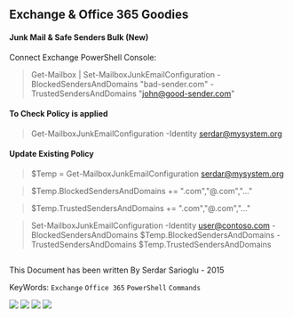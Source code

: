 ## Exchange & Office 365 Goodies

#### Junk Mail & Safe Senders Bulk (New)

Connect Exchange PowerShell Console: 

>Get-Mailbox | Set-MailboxJunkEmailConfiguration  -BlockedSendersAndDomains "bad-sender.com" -TrustedSendersAndDomains "john@good-sender.com" 

#### To Check Policy is applied

>Get-MailboxJunkEmailConfiguration -Identity <serdar@mysystem.org>

#### Update Existing Policy

>$Temp = Get-MailboxJunkEmailConfiguration <serdar@mysystem.org>

>$Temp.BlockedSendersAndDomains += "<bad-sender>.com","<user>@<bad-sender>.com","..."

>$Temp.TrustedSendersAndDomains += "<good-sender>.com","<user>@<good-sender>.com","..."

>Set-MailboxJunkEmailConfiguration -Identity <user@contoso.com> -BlockedSendersAndDomains  $Temp.BlockedSendersAndDomains -TrustedSendersAndDomains $Temp.TrustedSendersAndDomains 



##
This Document has been written By Serdar Sarioglu - 2015

KeyWords: `Exchange` `Office 365` `PowerShell` `Commands`

<a href="https://mysystem.org" title="Mysystem.org"><img src="https://img.shields.io/badge/Visit-mysite-green.svg"></a>
<a href="https://www.paypal.me/ssarioglu" title="Support project"><img src="https://img.shields.io/badge/Donate-me-red.svg"></a>
<a href="mailto:serdar.sarioglu@mysystem.org" title="Email"><img src="https://img.shields.io/badge/Email-me-blue.svg"></a>
<a href="https://www.linkedin.com/in/serdarsarioglu/" title="Linkedin"><img src="https://img.shields.io/badge/Linkedin-me-orange.svg"></a>
